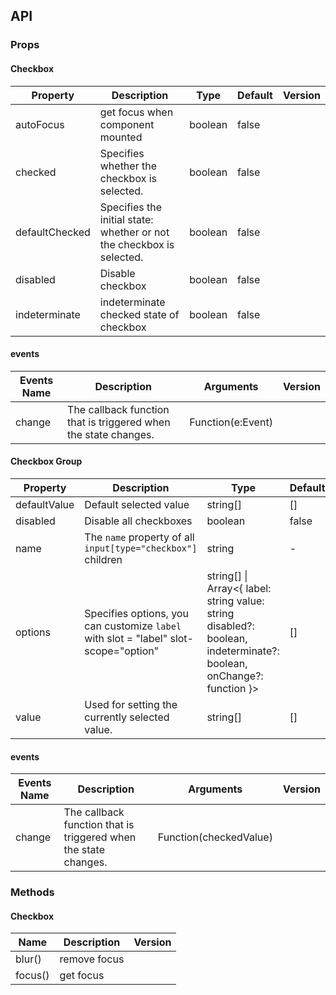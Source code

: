 ## API

### Props

#### Checkbox

| Property | Description | Type | Default | Version |
| --- | --- | --- | --- | --- |
| autoFocus | get focus when component mounted | boolean | false |  |
| checked | Specifies whether the checkbox is selected. | boolean | false |  |
| defaultChecked | Specifies the initial state: whether or not the checkbox is selected. | boolean | false |  |
| disabled | Disable checkbox | boolean | false |  |
| indeterminate | indeterminate checked state of checkbox | boolean | false |  |

#### events

| Events Name | Description | Arguments | Version |
| --- | --- | --- | --- |
| change | The callback function that is triggered when the state changes. | Function(e:Event) |  |

#### Checkbox Group

| Property | Description | Type | Default | Version |
| --- | --- | --- | --- | --- |
| defaultValue | Default selected value | string\[] | \[] |  |
| disabled | Disable all checkboxes | boolean | false |  |
| name | The `name` property of all `input[type="checkbox"]` children | string | - | 1.5.0 |
| options | Specifies options, you can customize `label` with slot = "label" slot-scope="option" | string\[] \| Array&lt;{ label: string value: string disabled?: boolean, indeterminate?: boolean, onChange?: function }> | \[] |  |
| value | Used for setting the currently selected value. | string\[] | \[] |  |

#### events

| Events Name | Description | Arguments | Version |
| --- | --- | --- | --- |
| change | The callback function that is triggered when the state changes. | Function(checkedValue) |  |

### Methods

#### Checkbox

| Name    | Description  | Version |
| ------- | ------------ | ------- |
| blur()  | remove focus |         |
| focus() | get focus    |         |
